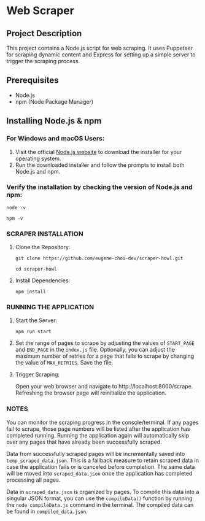 # Web Scraper

## Project Description

This project contains a Node.js script for web scraping. It uses Puppeteer for scraping dynamic content and Express for setting up a simple server to trigger the scraping process.

## Prerequisites

- Node.js
- npm (Node Package Manager)

## Installing Node.js & npm

### For Windows and macOS Users:

1. Visit the official [Node.js website](https://nodejs.org/) to download the installer for your operating system.
2. Run the downloaded installer and follow the prompts to install both Node.js and npm.

### Verify the installation by checking the version of Node.js and npm:

`node -v`

`npm -v`

### SCRAPER INSTALLATION

1. Clone the Repository:

    `git clone https://github.com/eugene-choi-dev/scraper-howl.git`

    `cd scraper-howl`

2. Install Dependencies:

    `npm install`

### RUNNING THE APPLICATION

1. Start the Server:

    `npm run start`

2. Set the range of pages to scrape by adjusting the values of `START_PAGE` and `END_PAGE` in the `index.js` file. Optionally, you can adjust the maximum number of retries for a page that fails to scrape by changing the value of `MAX_RETRIES`. Save the file.

3. Trigger Scraping:

    Open your web browser and navigate to http://localhost:8000/scrape. Refreshing the browser page will reinitialize the application.


### NOTES

You can monitor the scraping progress in the console/terminal. If any pages fail to scrape, those page numbers will be listed after the application has completed running. Running the application again will automatically skip over any pages that have already been successfully scraped.

Data from successfully scraped pages will be incrementally saved into `temp_scraped_data.json`. This is a fallback measure to retain scraped data in case the application fails or is canceled before completion. The same data will be moved into `scraped_data.json` once the application has completed processing all pages.

Data in `scraped_data.json` is organized by pages. To compile this data into a singular JSON format, you can use the `compileData()` function by running the `node compileData.js` command in the terminal. The compiled data can be found in `compiled_data.json`.
